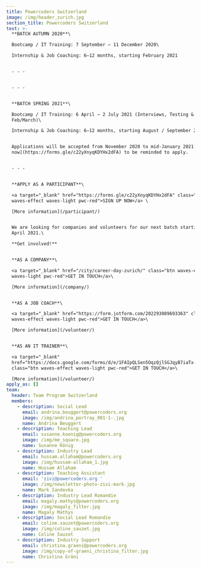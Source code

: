 ```yaml
---
title: Powercoders Switzerland
image: /img/header_zurich.jpg
section_title: Powercoders Switzerland
text: >-
  **BATCH AUTUMN 2020**\

  Bootcamp / IT Training: 7 September – 11 December 2020\

  Internship & Job Coaching: 6–12 months, starting February 2021


  - - -


  - - -


  **BATCH SPRING 2021**\

  Bootcamp / IT Training: 6 April – 2 July 2021 (Interviews, Testing & Prep in
  Feb/March)\

  Internship & Job Coaching: 6–12 months, starting August / September 2021


  Applications will be accepted from November 2020 to mid-January 2021. [Sign up
  now](https://forms.gle/c22yXnyqKDYHx2dFA) to be reminded to apply.


  - - -


  **APPLY AS A PARTICIPANT**\

  <a target="_blank" href="https://forms.gle/c22yXnyqKDYHx2dFA" class="btn
  waves-effect waves-light pwc-red">SIGN UP NOW</a> \

  [More information](/participant/)


  We are looking for companies and volunteers for our next batch starting in
  April 2021.\

  **Get involved!**


  **AS A COMPANY**\

  <a target="_blank" href="/city/career-day-zurich/" class="btn waves-effect
  waves-light pwc-red">GET IN TOUCH</a>\

  [More information](/company/)


  **AS A JOB COACH**\

  <a target="_blank" href="https://form.jotform.com/202293089693363" class="btn
  waves-effect waves-light pwc-red">GET IN TOUCH</a>\

  [More information](/volunteer/)


  **AS AN IT TRAINER**\

  <a target="_blank"
  href="https://docs.google.com/forms/d/e/1FAIpQLSen5OqzQjlSGJqyB7iaTx-r1Lxj9Liznp8ELrB0bwgS-WGavQ/viewform"
  class="btn waves-effect waves-light pwc-red">GET IN TOUCH</a>\

  [More information](/volunteer/)
apply_as: []
team:
  header: Team Program Switzerland
  members:
    - description: Social Lead
      email: andrina.beuggert@powercoders.org
      image: /img/andrina_portray_001-1-.jpg
      name: Andrina Beuggert
    - description: Teaching Lead
      email: susanne.koenig@powercoders.org
      image: /img/me_square.jpg
      name: Susanne König
    - description: Industry Lead
      email: hussam.allaham@powercoders.org
      image: /img/hussam-allaham_1.jpg
      name: Hussam Allaham
    - description: Teaching Assistant
      email: 'zivi@powercoders.org '
      image: /img/newsletter-photo-zivi-mark.jpg
      name: Mark Iandovka
    - description: Industry Lead Romandie
      email: magaly.mathys@powercoders.org
      image: /img/magaly_filter.jpg
      name: Magaly Mathys
    - description: Social Lead Romandie
      email: coline.sauzet@powercoders.org
      image: /img/coline_sauzet.jpg
      name: Coline Sauzet
    - description: Industry Support
      email: christina.graeni@powercoders.org
      image: /img/copy-of-graeni_christina_filter.jpg
      name: Christina Gräni
---
```


